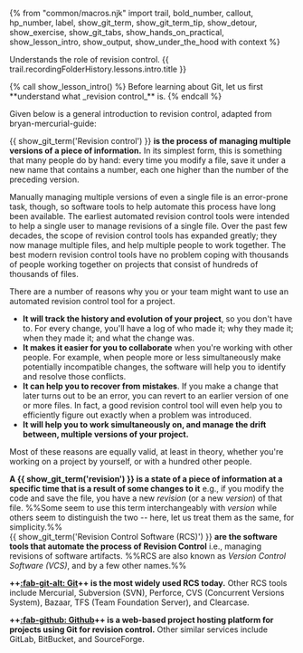 {% from "common/macros.njk" import trail, bold_number, callout, hp_number, label, show_git_term, show_git_term_tip, show_detour, show_exercise, show_git_tabs, show_hands_on_practical, show_lesson_intro, show_output, show_under_the_hood with context %}

<span id="prereqs"></span>
<span id="outcomes">Understands the role of revision control.</span>
<span id="title">{{ trail.recordingFolderHistory.lessons.intro.title }}</span>

<div id="body">
{% call show_lesson_intro() %}
Before learning about Git, let us first **understand what _revision control_** is.
{% endcall %}


Given below is a general introduction to revision control, adapted from <trigger trigger="click" for="modal:rcsWhat-bryanMercurialGuide">bryan-mercurial-guide</trigger>:
<box seamless>

{{ show_git_term('Revision control') }} **is the process of managing multiple versions of a piece of information.** In its simplest form, this is something that many people do by hand: every time you modify a file, save it under a new name that contains a number, each one higher than the number of the preceding version.

Manually managing multiple versions of even a single file is an error-prone task, though, so software tools to help automate this process have long been available. The earliest automated revision control tools were intended to help a single user to manage revisions of a single file. Over the past few decades, the scope of revision control tools has expanded greatly; they now manage multiple files, and help multiple people to work together. The best modern revision control tools have no problem coping with thousands of people working together on projects that consist of hundreds of thousands of files.

There are a number of reasons why you or your team might want to use an automated revision control tool for a project.

* **It will track the history and evolution of your project**, so you don't have to. For every change, you'll have a log of who made it; why they made it; when they made it; and what the change was.
* **It makes it easier for you to collaborate** when you're working with other people. For example, when people more or less simultaneously make potentially incompatible changes, the software will help you to identify and resolve those conflicts.
* **It can help you to recover from mistakes**. If you make a change that later turns out to be an error, you can revert to an earlier version of one or more files. In fact, a good revision control tool will even help you to efficiently figure out exactly when a problem was introduced.
* **It will help you to work simultaneously on, and manage the drift between, multiple versions of your project.**

Most of these reasons are equally valid, at least in theory, whether you're working on a project by yourself, or with a hundred other people.
</box>

<modal large header="Reference » Mercurial: The Definitive Guide" id="modal:rcsWhat-bryanMercurialGuide">
<include src="../../common/references.md#bryan-mercurial-guide" />
</modal>

**A {{ show_git_term('revision') }} is a state of a piece of information at a specific time that is a result of some changes to it** e.g., if you modify the code and save the file, you have a new _revision_ (or a new _version_) of that file. %%Some seem to use this term interchangeably with _version_ while others seem to distinguish the two -- here, let us treat them as the same, for simplicity.%%<br>
{{ show_git_term('Revision Control Software (RCS)') }} **are the software tools that automate the process of Revision Control** i.e., managing revisions of software artifacts. %%RCS are also known as _Version Control Software (VCS)_, and by a few other names.%%

**++[:fab-git-alt: Git](https://git-scm.com/)++ is the most widely used RCS today.** Other RCS tools include Mercurial, Subversion (SVN), Perforce, CVS (Concurrent Versions System), Bazaar, TFS (Team Foundation Server), and Clearcase.

**++[:fab-github: Github](https://github.com/)++ is a web-based project hosting platform for projects using Git for revision control.** Other similar services include GitLab, BitBucket, and SourceForge.
</div>

<div id="extras">
</div>
